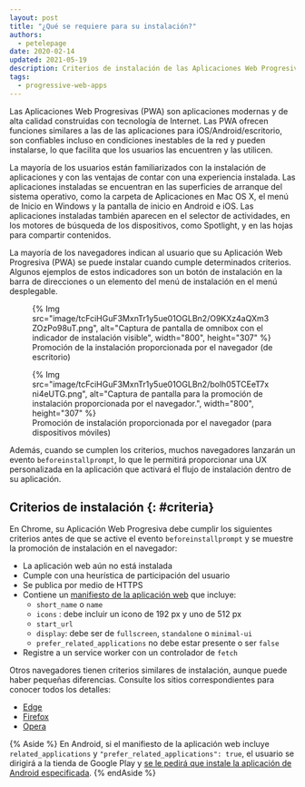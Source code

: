 ```yaml
---
layout: post
title: "¿Qué se requiere para su instalación?"
authors:
  - petelepage
date: 2020-02-14
updated: 2021-05-19
description: Criterios de instalación de las Aplicaciones Web Progresivas.
tags:
  - progressive-web-apps
---
```


Las Aplicaciones Web Progresivas (PWA) son aplicaciones modernas y de alta calidad construidas con tecnología de Internet. Las PWA ofrecen funciones similares a las de las aplicaciones para iOS/Android/escritorio, son confiables incluso en condiciones inestables de la red y pueden instalarse, lo que facilita que los usuarios las encuentren y las utilicen.

La mayoría de los usuarios están familiarizados con la instalación de aplicaciones y con las ventajas de contar con una experiencia instalada. Las aplicaciones instaladas se encuentran en las superficies de arranque del sistema operativo, como la carpeta de Aplicaciones en Mac OS X, el menú de Inicio en Windows y la pantalla de inicio en Android e iOS. Las aplicaciones instaladas también aparecen en el selector de actividades, en los motores de búsqueda de los dispositivos, como Spotlight, y en las hojas para compartir contenidos.

La mayoría de los navegadores indican al usuario que su Aplicación Web Progresiva (PWA) se puede instalar cuando cumple determinados criterios. Algunos ejemplos de estos indicadores son un botón de instalación en la barra de direcciones o un elemento del menú de instalación en el menú desplegable.

<div class="switcher">
  <figure id="browser-install-promo">{% Img src="image/tcFciHGuF3MxnTr1y5ue01OGLBn2/O9KXz4aQXm3ZOzPo98uT.png", alt="Captura de pantalla de omnibox con el indicador de instalación visible", width="800", height="307" %} <figcaption> Promoción de la instalación proporcionada por el navegador (de escritorio) </figcaption></figure>
  <figure>{% Img src="image/tcFciHGuF3MxnTr1y5ue01OGLBn2/bolh05TCEeT7xni4eUTG.png", alt="Captura de pantalla para la promoción de instalación proporcionada por el navegador.", width="800", height="307" %} <figcaption> Promoción de instalación proporcionada por el navegador (para dispositivos móviles) </figcaption></figure>
</div>

Además, cuando se cumplen los criterios, muchos navegadores lanzarán un evento `beforeinstallprompt`, lo que le permitirá proporcionar una UX personalizada en la aplicación que activará el flujo de instalación dentro de su aplicación.

## Criterios de instalación {: #criteria}

En Chrome, su Aplicación Web Progresiva debe cumplir los siguientes criterios antes de que se active el evento `beforeinstallprompt` y se muestre la promoción de instalación en el navegador:

- La aplicación web aún no está instalada
- Cumple con una heurística de participación del usuario
- Se publica por medio de HTTPS
- Contiene un [manifiesto de la aplicación web](/add-manifest/) que incluye:
    - `short_name` o `name`
    - `icons` : debe incluir un icono de 192 px y uno de 512 px
    - `start_url`
    - `display`: debe ser de `fullscreen`, `standalone` o `minimal-ui`
    - `prefer_related_applications` no debe estar presente o ser `false`
- Registre a un service worker con un controlador de `fetch`

Otros navegadores tienen criterios similares de instalación, aunque puede haber pequeñas diferencias. Consulte los sitios correspondientes para conocer todos los detalles:

- [Edge](https://docs.microsoft.com/microsoft-edge/progressive-web-apps#requirements)
- [Firefox](https://developer.mozilla.org/docs/Web/Progressive_web_apps/Installable_PWAs)
- [Opera](https://dev.opera.com/articles/installable-web-apps/)

{% Aside %} En Android, si el manifiesto de la aplicación web incluye `related_applications` y `"prefer_related_applications": true`, el usuario se dirigirá a la tienda de Google Play y [se le pedirá que instale la aplicación de Android especificada](https://developer.chrome.com/blog/app-install-banners-native/). {% endAside %}

